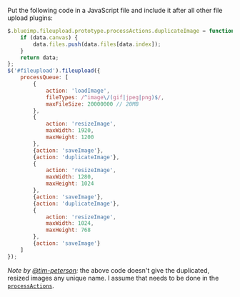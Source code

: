 Put the following code in a JavaScript file and include it after all other file upload plugins:

```js
$.blueimp.fileupload.prototype.processActions.duplicateImage = function (data, options) {
    if (data.canvas) {
        data.files.push(data.files[data.index]);
    }
    return data;
};
$('#fileupload').fileupload({
    processQueue: [
        {
            action: 'loadImage',
            fileTypes: /^image\/(gif|jpeg|png)$/,
            maxFileSize: 20000000 // 20MB
        },
        {
            action: 'resizeImage',
            maxWidth: 1920,
            maxHeight: 1200
        },
        {action: 'saveImage'},
        {action: 'duplicateImage'},
        {
            action: 'resizeImage',
            maxWidth: 1280,
            maxHeight: 1024
        },
        {action: 'saveImage'},
        {action: 'duplicateImage'},
        {
            action: 'resizeImage',
            maxWidth: 1024,
            maxHeight: 768
        },
        {action: 'saveImage'}
    ]
});
```

*Note by [@tim-peterson](https://github.com/tim-peterson):* the above code doesn't give the duplicated, resized images any unique name. I assume that needs to be done  in the [`processActions`](https://github.com/blueimp/jQuery-File-Upload/wiki/Options#processqueue).